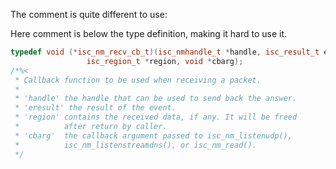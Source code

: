 

The comment is quite different to use:

Here comment is below the type definition, making it hard to use it.

```cpp
typedef void (*isc_nm_recv_cb_t)(isc_nmhandle_t *handle, isc_result_t eresult,
				 isc_region_t *region, void *cbarg);
/*%<
 * Callback function to be used when receiving a packet.
 *
 * 'handle' the handle that can be used to send back the answer.
 * 'eresult' the result of the event.
 * 'region' contains the received data, if any. It will be freed
 *          after return by caller.
 * 'cbarg'  the callback argument passed to isc_nm_listenudp(),
 *          isc_nm_listenstreamdns(), or isc_nm_read().
 */
```